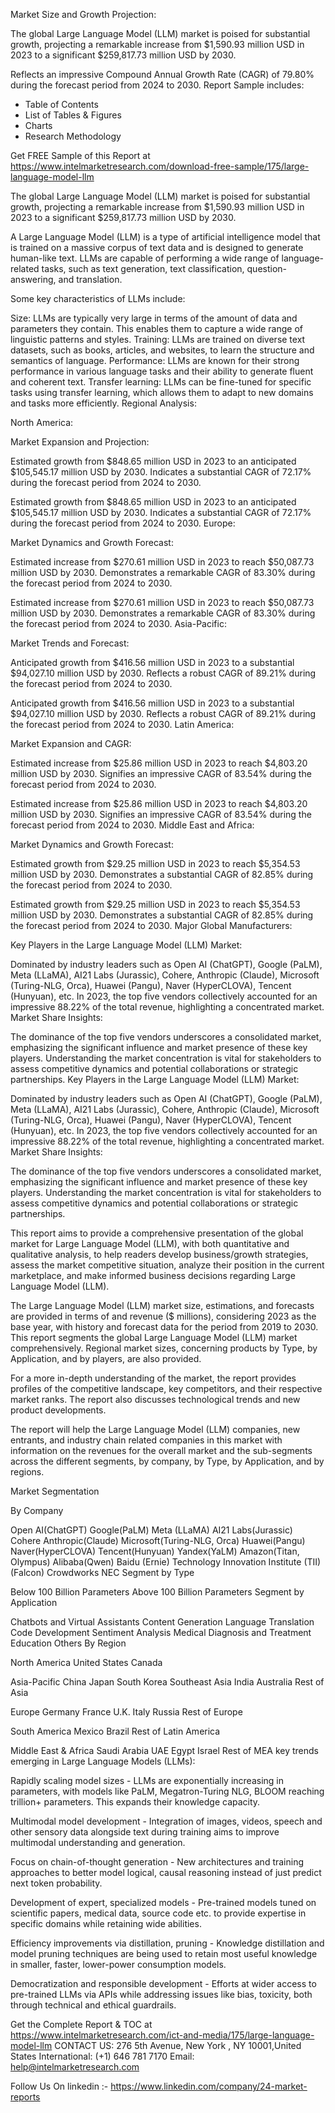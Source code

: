 Market Size and Growth Projection:



The global Large Language Model (LLM) market is poised for substantial growth, projecting a remarkable increase from $1,590.93 million USD in 2023 to a significant $259,817.73 million USD by 2030.

Reflects an impressive Compound Annual Growth Rate (CAGR) of 79.80% during the forecast period from 2024 to 2030.
Report Sample includes:
- Table of Contents
- List of Tables & Figures
- Charts
- Research Methodology

Get FREE Sample of this Report at https://www.intelmarketresearch.com/download-free-sample/175/large-language-model-llm


The global Large Language Model (LLM) market is poised for substantial growth, projecting a remarkable increase from $1,590.93 million USD in 2023 to a significant $259,817.73 million USD by 2030.



A Large Language Model (LLM) is a type of artificial intelligence model that is trained on a massive corpus of text data and is designed to generate human-like text. LLMs are capable of performing a wide range of language-related tasks, such as text generation, text classification, question-answering, and translation.



Some key characteristics of LLMs include:



Size: LLMs are typically very large in terms of the amount of data and parameters they contain. This enables them to capture a wide range of linguistic patterns and styles.
Training: LLMs are trained on diverse text datasets, such as books, articles, and websites, to learn the structure and semantics of language.
Performance: LLMs are known for their strong performance in various language tasks and their ability to generate fluent and coherent text.
Transfer learning: LLMs can be fine-tuned for specific tasks using transfer learning, which allows them to adapt to new domains and tasks more efficiently.
Regional Analysis:



North America:



Market Expansion and Projection:


Estimated growth from $848.65 million USD in 2023 to an anticipated $105,545.17 million USD by 2030.
Indicates a substantial CAGR of 72.17% during the forecast period from 2024 to 2030.


Estimated growth from $848.65 million USD in 2023 to an anticipated $105,545.17 million USD by 2030.
Indicates a substantial CAGR of 72.17% during the forecast period from 2024 to 2030.
Europe:



Market Dynamics and Growth Forecast:


Estimated increase from $270.61 million USD in 2023 to reach $50,087.73 million USD by 2030.
Demonstrates a remarkable CAGR of 83.30% during the forecast period from 2024 to 2030.


Estimated increase from $270.61 million USD in 2023 to reach $50,087.73 million USD by 2030.
Demonstrates a remarkable CAGR of 83.30% during the forecast period from 2024 to 2030.
Asia-Pacific:



Market Trends and Forecast:


Anticipated growth from $416.56 million USD in 2023 to a substantial $94,027.10 million USD by 2030.
Reflects a robust CAGR of 89.21% during the forecast period from 2024 to 2030.


Anticipated growth from $416.56 million USD in 2023 to a substantial $94,027.10 million USD by 2030.
Reflects a robust CAGR of 89.21% during the forecast period from 2024 to 2030.
Latin America:



Market Expansion and CAGR:


Estimated increase from $25.86 million USD in 2023 to reach $4,803.20 million USD by 2030.
Signifies an impressive CAGR of 83.54% during the forecast period from 2024 to 2030.


Estimated increase from $25.86 million USD in 2023 to reach $4,803.20 million USD by 2030.
Signifies an impressive CAGR of 83.54% during the forecast period from 2024 to 2030.
Middle East and Africa:



Market Dynamics and Growth Forecast:


Estimated growth from $29.25 million USD in 2023 to reach $5,354.53 million USD by 2030.
Demonstrates a substantial CAGR of 82.85% during the forecast period from 2024 to 2030.


Estimated growth from $29.25 million USD in 2023 to reach $5,354.53 million USD by 2030.
Demonstrates a substantial CAGR of 82.85% during the forecast period from 2024 to 2030.
Major Global Manufacturers:



Key Players in the Large Language Model (LLM) Market:



Dominated by industry leaders such as Open AI (ChatGPT), Google (PaLM), Meta (LLaMA), AI21 Labs (Jurassic), Cohere, Anthropic (Claude), Microsoft (Turing-NLG, Orca), Huawei (Pangu), Naver (HyperCLOVA), Tencent (Hunyuan), etc.
In 2023, the top five vendors collectively accounted for an impressive 88.22% of the total revenue, highlighting a concentrated market.
Market Share Insights:



The dominance of the top five vendors underscores a consolidated market, emphasizing the significant influence and market presence of these key players.
Understanding the market concentration is vital for stakeholders to assess competitive dynamics and potential collaborations or strategic partnerships.
Key Players in the Large Language Model (LLM) Market:



Dominated by industry leaders such as Open AI (ChatGPT), Google (PaLM), Meta (LLaMA), AI21 Labs (Jurassic), Cohere, Anthropic (Claude), Microsoft (Turing-NLG, Orca), Huawei (Pangu), Naver (HyperCLOVA), Tencent (Hunyuan), etc.
In 2023, the top five vendors collectively accounted for an impressive 88.22% of the total revenue, highlighting a concentrated market.
Market Share Insights:



The dominance of the top five vendors underscores a consolidated market, emphasizing the significant influence and market presence of these key players.
Understanding the market concentration is vital for stakeholders to assess competitive dynamics and potential collaborations or strategic partnerships.


This report aims to provide a comprehensive presentation of the global market for Large Language Model (LLM), with both quantitative and qualitative analysis, to help readers develop business/growth strategies, assess the market competitive situation, analyze their position in the current marketplace, and make informed business decisions regarding Large Language Model (LLM).



The Large Language Model (LLM) market size, estimations, and forecasts are provided in terms of and revenue ($ millions), considering 2023 as the base year, with history and forecast data for the period from 2019 to 2030. This report segments the global Large Language Model (LLM) market comprehensively. Regional market sizes, concerning products by Type, by Application, and by players, are also provided.



For a more in-depth understanding of the market, the report provides profiles of the competitive landscape, key competitors, and their respective market ranks. The report also discusses technological trends and new product developments.



The report will help the Large Language Model (LLM) companies, new entrants, and industry chain related companies in this market with information on the revenues for the overall market and the sub-segments across the different segments, by company, by Type, by Application, and by regions.

Market Segmentation

By Company



Open AI(ChatGPT)
Google(PaLM)
Meta (LLaMA)
AI21 Labs(Jurassic)
Cohere
Anthropic(Claude)
Microsoft(Turing-NLG, Orca)
Huawei(Pangu)
Naver(HyperCLOVA)
Tencent(Hunyuan)
Yandex(YaLM)
Amazon(Titan, Olympus)
Alibaba(Qwen)
Baidu (Ernie)
Technology Innovation Institute (TII) (Falcon)
Crowdworks
NEC
Segment by Type



Below 100 Billion Parameters
Above 100 Billion Parameters
Segment by Application



Chatbots and Virtual Assistants
Content Generation
Language Translation
Code Development
Sentiment Analysis
Medical Diagnosis and Treatment
Education
Others
By Region



North America
United States
Canada


Asia-Pacific
China
Japan
South Korea
Southeast Asia
India
Australia
Rest of Asia


Europe
Germany
France
U.K.
Italy
Russia
Rest of Europe


South America
Mexico
Brazil
Rest of Latin America


Middle East & Africa
Saudi Arabia
UAE
Egypt
Israel
Rest of MEA
key trends emerging in Large Language Models (LLMs):



Rapidly scaling model sizes - LLMs are exponentially increasing in parameters, with models like PaLM, Megatron-Turing NLG, BLOOM reaching trillion+ parameters. This expands their knowledge capacity.

Multimodal model development - Integration of images, videos, speech and other sensory data alongside text during training aims to improve multimodal understanding and generation.

Focus on chain-of-thought generation - New architectures and training approaches to better model logical, causal reasoning instead of just predict next token probability.

Development of expert, specialized models - Pre-trained models tuned on scientific papers, medical data, source code etc. to provide expertise in specific domains while retaining wide abilities.

Efficiency improvements via distillation, pruning - Knowledge distillation and model pruning techniques are being used to retain most useful knowledge in smaller, faster, lower-power consumption models.

Democratization and responsible development - Efforts at wider access to pre-trained LLMs via APIs while addressing issues like bias, toxicity, both through technical and ethical guardrails.

Get the Complete Report & TOC at https://www.intelmarketresearch.com/ict-and-media/175/large-language-model-llm
CONTACT US:
276 5th Avenue, New York , NY 10001,United States
International: (+1) 646 781 7170
Email: help@intelmarketresearch.com

Follow Us On linkedin :- https://www.linkedin.com/company/24-market-reports
